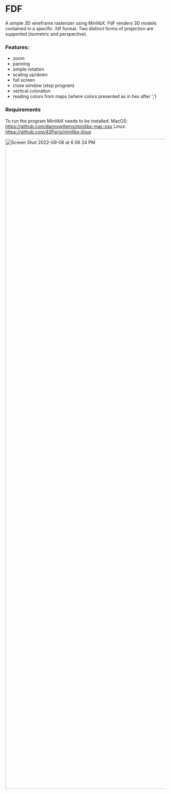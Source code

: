 # FDF

A simple 3D wireframe rasterizer using MinilibX. FdF renders 3D models contained in a specific .fdf format. 
Two distinct forms of projection are supported (isometric and perspective). 

### Features:
  * zoom 
  * panning 
  * simple rotation 
  * scaling up/down
  * full screen
  * close window (stop program)
  * vertical coloration
  * reading colors from maps (where colors presented as in hex after ',')

### Requirements
To run the program MinilibX needs to be installed.
MacOS: https://github.com/dannywillems/minilibx-mac-osx
Linux: https://github.com/42Paris/minilibx-linux

<img width="2032" alt="Screen Shot 2022-09-06 at 6 06 24 PM" src="https://user-images.githubusercontent.com/84226106/188675304-b1784d14-0f0c-46bf-a978-c12a21c15d81.png">
